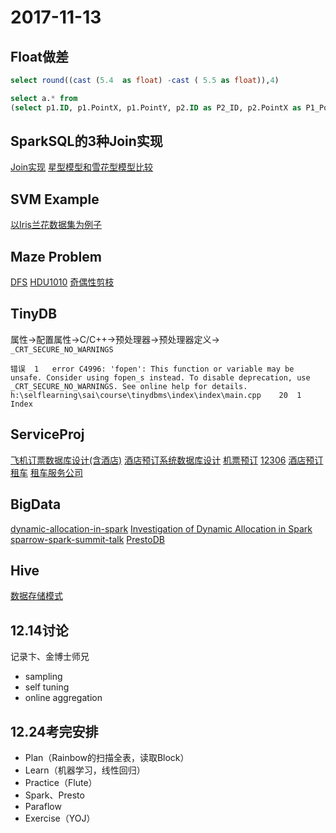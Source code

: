 # 2017-11-13
## Float做差
```sql
select round((cast (5.4  as float) -cast ( 5.5 as float)),4)
```
```sql
select a.* from
(select p1.ID, p1.PointX, p1.PointY, p2.ID as P2_ID, p2.PointX as P1_PointX, p2.PointY as P2_PointY, round((cast(p1.PointX as float) - cast(p2.PointX as float)), 4) * round((cast(p1.PointX as float) - cast(p2.PointX as float)), 4) as num from Point p1, Point p2) a where a.num < 10
```

## SparkSQL的3种Join实现
[Join实现](http://blog.csdn.net/hjw199089/article/details/6492272)
[星型模型和雪花型模型比较](http://blog.csdn.net/nisjlvhudy/article/details/7889422)

## SVM Example
[以Iris兰花数据集为例子](https://www.cnblogs.com/luyaoblog/p/6775342.html)

## Maze Problem
[DFS](https://www.cnblogs.com/grubbyskyer/p/3855533.html)
[HDU1010](http://acm.hdu.edu.cn/viewcode.php?rid=13022797)
[奇偶性剪枝](http://blog.csdn.net/czkct/article/details/50912726)

## TinyDB
属性->配置属性->C/C++->预处理器->预处理器定义->`
_CRT_SECURE_NO_WARNINGS`
```
错误	1	error C4996: 'fopen': This function or variable may be unsafe. Consider using fopen_s instead. To disable deprecation, use _CRT_SECURE_NO_WARNINGS. See online help for details.	h:\selflearning\sai\course\tinydbms\index\index\main.cpp	20	1	Index
```

## ServiceProj
[飞机订票数据库设计(含酒店)](https://wenku.baidu.com/view/d44d1f36657d27284b73f242336c1eb91a3733b7.html)
[酒店预订系统数据库设计](https://wenku.baidu.com/view/010aa2a019e8b8f67c1cb9d2.html)
[机票预订](http://flights.ctrip.com/booking/BJS-SHA-day-1.html?DDate1=2017-12-07)
[12306](https://kyfw.12306.cn/otn/leftTicket/init)
[酒店预订](http://hotel.elong.com/beijing/)
[租车](http://booking.1hai.cn/?from=Nav&IsBatch=false)
[租车服务公司](http://b2b.qu114.com/zuche/)

## BigData
[dynamic-allocation-in-spark](https://www.slideshare.net/databricks/dynamic-allocation-in-spark?from_action=save)
[Investigation of Dynamic Allocation in Spark](http://jerryshao.me/architecture/2015/08/22/spark-dynamic-allocation-investigation/)
[sparrow-spark-summit-talk](https://people.eecs.berkeley.edu/~keo/talks/sparrow-spark-summit-talk.pdf)
[PrestoDB](https://prestodb.io/)

## Hive
[数据存储模式](https://www.2cto.com/database/201704/633307.html)

## 12.14讨论
记录卞、金博士师兄
- sampling
- self tuning
- online aggregation

## 12.24考完安排
- Plan（Rainbow的扫描全表，读取Block）
- Learn（机器学习，线性回归）
- Practice（Flute）
- Spark、Presto
- Paraflow
- Exercise（YOJ）